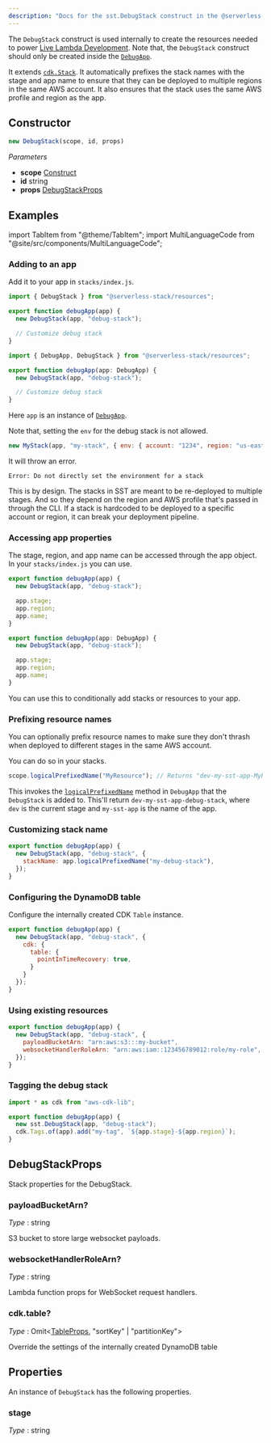 ```yaml
---
description: "Docs for the sst.DebugStack construct in the @serverless-stack/resources package"
---
```

<!--
!!!!!!!!!!!!!!!!!!!!!!!!!!!!!!!!!!!!!!!!!!!!!!!!!!!!!!!!!!!!!!!
!!                                                           !!
!!  This file has been automatically generated, do not edit  !!
!!                                                           !!
!!!!!!!!!!!!!!!!!!!!!!!!!!!!!!!!!!!!!!!!!!!!!!!!!!!!!!!!!!!!!!!
-->
The `DebugStack` construct is used internally to create the resources needed to power [Live Lambda Development](../live-lambda-development). Note that, the `DebugStack` construct should only be created inside the [`DebugApp`](DebugApp).

It extends [`cdk.Stack`](https://docs.aws.amazon.com/cdk/api/v2/docs/aws-cdk-lib.Stack.html). It automatically prefixes the stack names with the stage and app name to ensure that they can be deployed to multiple regions in the same AWS account. It also ensures that the stack uses the same AWS profile and region as the app.


## Constructor
```ts
new DebugStack(scope, id, props)
```
_Parameters_
- __scope__ <span class="mono">[Construct](https://docs.aws.amazon.com/cdk/api/v2/docs/constructs.Construct.html)</span>
- __id__ <span class="mono">string</span>
- __props__ <span class="mono">[DebugStackProps](#debugstackprops)</span>

## Examples



import TabItem from "@theme/TabItem";
import MultiLanguageCode from "@site/src/components/MultiLanguageCode";

### Adding to an app

Add it to your app in `stacks/index.js`.

<MultiLanguageCode>
<TabItem value="js">

```js
import { DebugStack } from "@serverless-stack/resources";

export function debugApp(app) {
  new DebugStack(app, "debug-stack");

  // Customize debug stack
}
```

</TabItem>
<TabItem value="ts">

```ts
import { DebugApp, DebugStack } from "@serverless-stack/resources";

export function debugApp(app: DebugApp) {
  new DebugStack(app, "debug-stack");

  // Customize debug stack
}
```

</TabItem>
</MultiLanguageCode>

Here `app` is an instance of [`DebugApp`](DebugApp.md).

Note that, setting the `env` for the debug stack is not allowed.

```js
new MyStack(app, "my-stack", { env: { account: "1234", region: "us-east-1" } });
```

It will throw an error.

```
Error: Do not directly set the environment for a stack
```

This is by design. The stacks in SST are meant to be re-deployed to multiple stages. And so they depend on the region and AWS profile that's passed in through the CLI. If a stack is hardcoded to be deployed to a specific account or region, it can break your deployment pipeline.

### Accessing app properties

The stage, region, and app name can be accessed through the app object. In your `stacks/index.js` you can use.

<MultiLanguageCode>
<TabItem value="js">

```js
export function debugApp(app) {
  new DebugStack(app, "debug-stack");

  app.stage;
  app.region;
  app.name;
}
```

</TabItem>
<TabItem value="ts">

```ts
export function debugApp(app: DebugApp) {
  new DebugStack(app, "debug-stack");

  app.stage;
  app.region;
  app.name;
}
```

</TabItem>
</MultiLanguageCode>

You can use this to conditionally add stacks or resources to your app.

### Prefixing resource names

You can optionally prefix resource names to make sure they don't thrash when deployed to different stages in the same AWS account.

You can do so in your stacks.

```js
scope.logicalPrefixedName("MyResource"); // Returns "dev-my-sst-app-MyResource"
```

This invokes the [`logicalPrefixedName`](DebugApp.md#logicalprefixedname) method in `DebugApp` that the `DebugStack` is added to. This'll return `dev-my-sst-app-debug-stack`, where `dev` is the current stage and `my-sst-app` is the name of the app.

### Customizing stack name

```js
export function debugApp(app) {
  new DebugStack(app, "debug-stack", {
    stackName: app.logicalPrefixedName("my-debug-stack"),
  });
}
```

### Configuring the DynamoDB table

Configure the internally created CDK `Table` instance.

```js
export function debugApp(app) {
  new DebugStack(app, "debug-stack", {
    cdk: {
      table: {
        pointInTimeRecovery: true,
      }
    }
  });
}
```

### Using existing resources

```js
export function debugApp(app) {
  new DebugStack(app, "debug-stack", {
    payloadBucketArn: "arn:aws:s3:::my-bucket",
    websocketHandlerRoleArn: "arn:aws:iam::123456789012:role/my-role",
  });
}
```

### Tagging the debug stack

```js
import * as cdk from "aws-cdk-lib";

export function debugApp(app) {
  new sst.DebugStack(app, "debug-stack");
  cdk.Tags.of(app).add("my-tag", `${app.stage}-${app.region}`);
}
```

## DebugStackProps
Stack properties for the DebugStack.

### payloadBucketArn?

_Type_ : <span class="mono">string</span>

S3 bucket to store large websocket payloads.

### websocketHandlerRoleArn?

_Type_ : <span class="mono">string</span>

Lambda function props for WebSocket request handlers.


### cdk.table?

_Type_ : <span class="mono">Omit&lt;<span class="mono">[TableProps](https://docs.aws.amazon.com/cdk/api/v2/docs/aws-cdk-lib.aws_dynamodb.TableProps.html)</span>, <span class='mono'><span class="mono">"sortKey"</span> | <span class="mono">"partitionKey"</span></span>&gt;</span>

Override the settings of the internally created DynamoDB table


## Properties
An instance of `DebugStack` has the following properties.
### stage

_Type_ : <span class="mono">string</span>
